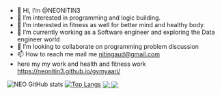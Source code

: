 - 👋 Hi, I’m @NEONITIN3
- 👀 I’m interested in programming and logic building.
- 👀 I’m interested in fitness as well for better mind and healthy body.
- 🌱 I’m currently working as a Software engineer and exploring the Data engineer world
- 💞️ I’m looking to collaborate on programming problem discussion 
- 📫 How to reach me mail me nitingaud@gmail.com
- here my my work and health and fitness work https://neonitin3.github.io/gymyaari/

<!---
NEONITIN3/NEONITIN3 is a ✨ special ✨ repository because its `README.md` (this file) appears on your GitHub profile.
You can click the Preview link to take a look at your changes.
--->
![NEO GitHub stats](https://github-readme-stats.vercel.app/api?username=NEONITIN3&theme=dark&show_icons=true)
[![Top Langs](https://github-readme-stats.vercel.app/api/top-langs/?username=NEONITIN3&layout=compact)](https://github.com/NEONITIN3/CARD)
<a href="https://github.com/NEONITIN3/INTRO">
  <img align="center" src="https://github-readme-stats.vercel.app/api/pin/?username=NEONITIN3&repo=github-readme-INTRO" />
</a>
<a href="https://github.com/NEONITIN3/CARD">
  <img align="center" src="https://github-readme-stats.vercel.app/api/pin/?username=NEONITIN3&repo=CARD" />
</a>
